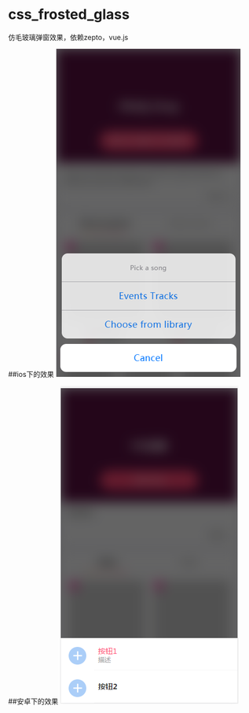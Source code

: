
# css_frosted_glass
仿毛玻璃弹窗效果，依赖zepto，vue.js

##ios下的效果
![](https://raw.githubusercontent.com/doterlin/css_frosted_glass/master/images/eg-ios.png)

##安卓下的效果
![](https://raw.githubusercontent.com/doterlin/css_frosted_glass/master/images/eg-android.png)